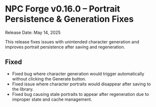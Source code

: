 # NPC Forge v0.16.0 – Portrait Persistence & Generation Fixes

Release Date: May 14, 2025

This release fixes issues with unintended character generation and improves portrait persistence after saving and regeneration.

## Fixed
- Fixed bug where character generation would trigger automatically without clicking the Generate button.
- Fixed issue where character portraits would disappear after saving to the library.
- Fixed bug causing stale portraits to appear after regeneration due to improper state and cache management.